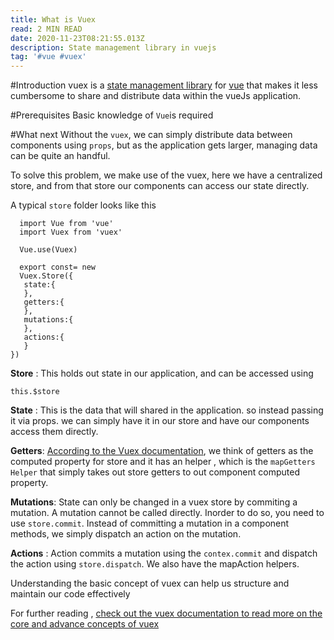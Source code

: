```yaml
---
title: What is Vuex
read: 2 MIN READ
date: 2020-11-23T08:21:55.013Z
description: State management library in vuejs
tag: '#vue #vuex'
---
```

\#Introduction vuex is a [state management library](https://vuex.vuejs.org/guide/state.html#single-state-tree) for [vue](https://vuejs.org/) that makes it less cumbersome to share and distribute data within the vueJs application.

\#Prerequisites Basic knowledge of `Vue`is required

\#What next Without the `vuex`, we can simply distribute data between components using `props`, but as the application gets larger, managing data can be quite an handful.

To solve this problem, we make use of the vuex, here we have a centralized store, and from that store our components can access our state directly.

A typical `store` folder looks like this

```vue
  import Vue from 'vue'
  import Vuex from 'vuex'

  Vue.use(Vuex)

  export const= new 
  Vuex.Store({
   state:{
   },
   getters:{
   },
   mutations:{
   },
   actions:{
   }
})
```

**Store** : This holds out state in our application, and can be accessed using 

```
this.$store
```

**State** : This is the data that will shared in the application. so instead passing it via props. we can simply have it in our store and have our components access them directly.

**Getters**: [According to the Vuex documentation](https://vuex.vuejs.org/guide/getters.html), we think of getters as the computed property for store and it has an helper , which is the `mapGetters Helper` that simply takes out store getters to out component computed property.

**Mutations**: State can only be changed in a vuex store by commiting a mutation. A mutation cannot be called directly. Inorder to do so, you need to use `store.commit`. Instead of committing a mutation in a component methods, we simply  dispatch an action on the mutation.

**Actions** : Action commits a mutation using the `contex.commit` and dispatch the action using `store.dispatch`. We also have the mapAction helpers.

Understanding the basic concept of vuex can help us structure and maintain our code effectively

For further reading , [check out the vuex documentation to read more on the core and advance concepts of vuex](https://vuex.vuejs.org/#what-is-a-state-management-pattern)
